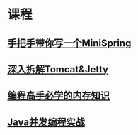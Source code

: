 # 课程

## [手把手带你写一个MiniSpring](https://egg-pie-driver.github.io/mini-spring-course/)
## [深入拆解Tomcat&Jetty](https://egg-pie-driver.github.io/tomcat-jetty-course/)
## [编程高手必学的内存知识](https://egg-pie-driver.github.io/memory-course/)
## [Java并发编程实战](https://egg-pie-driver.github.io/java-concurrent-course/)
